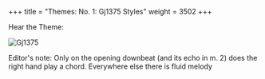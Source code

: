 +++
title = "Themes: No. 1: Gj1375 Styles"
weight = 3502
+++

Hear the Theme:       

![Gj1375](/img/01FenBk5M.jpg)

Editor's note: Only on the opening downbeat (and its echo in m. 2) does the right hand play a chord. Everywhere else there is fluid melody
